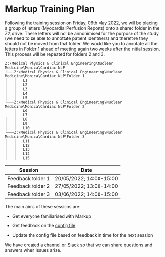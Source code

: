 Markup Training Plan
============

Following the training session on Friday, 06th May 2022, we will be placing a group of letters (Myocardial Perfusion Reports) onto a shared folder in the Z:\ drive. These letters will not be annonimised for the purpose of the study (we need to be able to annottate patient identifiers) and therefore they should not be moved from that folder. We would like you to annotate all the letters in Folder 1 ahead of meeting again two weeks after the initial session. This process will be repeated for folders 2 and 3. 

```
Z:\Medical Physics & Clinical Engineering\Nuclear Medicine\Monica\Cardiac NLP
└───Z:\Medical Physics & Clinical Engineering\Nuclear Medicine\Monica\Cardiac NLP\Folder 1
│   │   L1
│   │   L2
│   │   L3
│   │   L4
│   │   L5
└───Z:\Medical Physics & Clinical Engineering\Nuclear Medicine\Monica\Cardiac NLP\Folder 2
    │   L6
    │   L7
│   │   L8
│   │   L9
│   │   L10    
└───Z:\Medical Physics & Clinical Engineering\Nuclear Medicine\Monica\Cardiac NLP\Folder 3
│   │   L11
│   │   L12
│   │   L13
│   │   L14
│   │   L15
```

| Session      | Date |
| ----------- | ----------- |
| Feedback folder 1   | 20/05/2022; 14:00-15:00       |
| Feedback folder 2   | 27/05/2022; 13:00-14:00  |
| Feedback folder 3   | 03/06/2022; 14:00-15:00      |


The main aims of these sessions are:

  * Get everyone familiarised with Markup
  * Get feedback on the [config file](https://github.com/21Monica02/CardioNLP/blob/main/annotation.conf)

  * Update the config file based on feedback in time for the next session

We have created a [channel on Slack](https://join.slack.com/t/cardionlp/shared_invite/zt-18dhs2uet-K29qN29BOSyjNTFttCsLDA) so that we can share questions and answers when issues arise.

